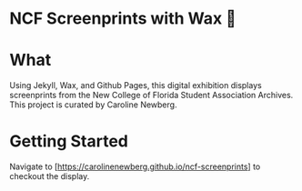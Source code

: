 # NCF Screenprints with Wax 🐝

# What


Using Jekyll, Wax, and Github Pages, this digital exhibition displays screenprints from the New College of Florida Student Association Archives. This project is curated by Caroline Newberg.

# Getting Started

Navigate to [https://carolinenewberg.github.io/ncf-screenprints] to checkout the display. 


